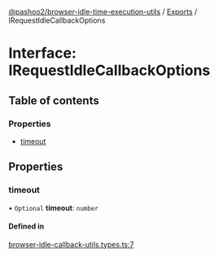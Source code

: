 [@pashoo2/browser-idle-time-execution-utils](../README.md) / [Exports](../modules.md) / IRequestIdleCallbackOptions

# Interface: IRequestIdleCallbackOptions

## Table of contents

### Properties

- [timeout](irequestidlecallbackoptions.md#timeout)

## Properties

### timeout

• `Optional` **timeout**: `number`

#### Defined in

[browser-idle-callback-utils.types.ts:7](https://github.com/pashoo2/browser-idle-time-execution-utils/blob/5a433da/src/browser-idle-callback-utils.types.ts#L7)

